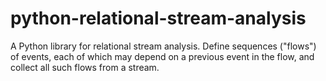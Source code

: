 # python-relational-stream-analysis
A Python library for relational stream analysis. Define sequences ("flows") of events, each of which may depend on a previous event in the flow, and collect all such flows from a stream.
